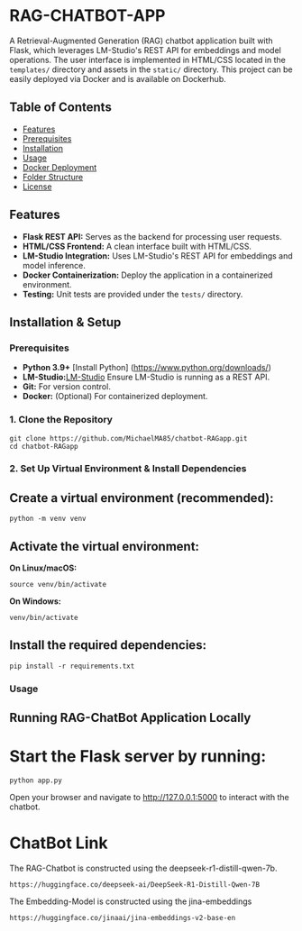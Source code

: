 # RAG-CHATBOT-APP

A Retrieval-Augmented Generation (RAG) chatbot application built with Flask, which leverages LM-Studio's REST API for embeddings and model operations. 
The user interface is implemented in HTML/CSS located in the `templates/` directory and assets in the `static/` directory. This project can be easily deployed via Docker and is available on Dockerhub.

## Table of Contents

- [Features](#features)
- [Prerequisites](#prerequisites)
- [Installation](#installation)
- [Usage](#usage)
- [Docker Deployment](#docker-deployment)
- [Folder Structure](#folder-structure)
- [License](#license)

## Features

- **Flask REST API:** Serves as the backend for processing user requests.
- **HTML/CSS Frontend:** A clean interface built with HTML/CSS.
- **LM-Studio Integration:** Uses LM-Studio's REST API for embeddings and model inference.
- **Docker Containerization:** Deploy the application in a containerized environment.
- **Testing:** Unit tests are provided under the `tests/` directory.

## Installation & Setup

### Prerequisites

- **Python 3.9+** [Install Python] (https://www.python.org/downloads/)
- **LM-Studio:**[LM-Studio](https://lmstudio.ai/) Ensure LM-Studio is running as a REST API.
- **Git:** For version control.
- **Docker:** (Optional) For containerized deployment.

### 1. Clone the Repository

```
git clone https://github.com/MichaelMA85/chatbot-RAGapp.git
cd chatbot-RAGapp
```
### 2. Set Up Virtual Environment & Install Dependencies

## Create a virtual environment (recommended):

```
python -m venv venv
```
## Activate the virtual environment:
**On Linux/macOS:**
```
source venv/bin/activate
```
**On Windows:**
```
venv/bin/activate
```
## Install the required dependencies:
```
pip install -r requirements.txt
```
### Usage
## Running RAG-ChatBot Application Locally
# Start the Flask server by running:

```
python app.py
```
Open your browser and navigate to http://127.0.0.1:5000 to interact with the chatbot.

# ChatBot Link

The RAG-Chatbot is constructed using the deepseek-r1-distill-qwen-7b.

```
https://huggingface.co/deepseek-ai/DeepSeek-R1-Distill-Qwen-7B
```
The Embedding-Model is constructed using the jina-embeddings

```
https://huggingface.co/jinaai/jina-embeddings-v2-base-en
```